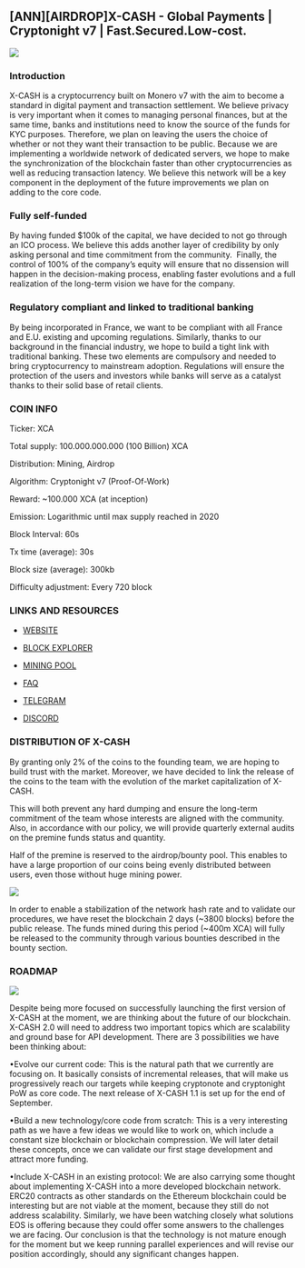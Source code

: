 ## [ANN][AIRDROP]X-CASH - Global Payments | Cryptonight v7 | Fast.Secured.Low-cost. 

![](https://i.imgur.com/zpylEiI.png)

### Introduction
X-CASH is a cryptocurrency built on Monero v7 with the aim to become a standard in digital payment and transaction settlement. We believe privacy is very important when it comes to managing personal finances, but at the same time, banks and institutions need to know the source of the funds for KYC purposes. Therefore, we plan on leaving the users the choice of whether or not they want their transaction to be public. 
Because we are implementing a worldwide network of dedicated servers, we hope to make the synchronization of the blockchain faster than other cryptocurrencies as well as reducing transaction latency. We believe this network will be a key component in the deployment of the future improvements we plan on adding to the core code. 


### Fully self-funded

By having funded $100k of the capital, we have decided to not go through an ICO process. We believe this adds another layer of credibility by only asking personal and time commitment from the community.  Finally, the control of 100% of the company’s equity will ensure that no dissension will happen in the decision-making process, enabling faster evolutions and a full realization of the long-term vision we have for the company.

### Regulatory compliant and linked to traditional banking

By being incorporated in France, we want to be compliant with all France and E.U. existing and upcoming regulations. Similarly, thanks to our background in the financial industry, we hope to build a tight link with traditional banking. These two elements are compulsory and needed to bring cryptocurrency to mainstream adoption. Regulations will ensure the protection of the users and investors while banks will serve as a catalyst thanks to their solid base of retail clients.


### COIN INFO



Ticker:
 XCA 

Total supply: 
 100.000.000.000 (100 Billion) XCA 

Distribution: 
 Mining, Airdrop 

Algorithm: 
 Cryptonight v7 (Proof-Of-Work) 

Reward: 
 ~100.000 XCA (at inception) 

Emission: 
 Logarithmic until max supply reached in 2020 

Block Interval: 
 60s 

Tx time (average): 
 30s 

Block size (average): 
 300kb  

Difficulty adjustment: 
 Every 720 block 


### LINKS AND RESOURCES

- [WEBSITE](https://x-cash.org/) 

- [BLOCK EXPLORER](https://explorer.x-cash.org/)

- [MINING POOL](http://minexcash.com/)

- [FAQ](https://x-cash.org/#FAQ)

- [TELEGRAM](http://t.me/xcashglobal)

- [DISCORD](https://discord.gg/4CAahnd)


### DISTRIBUTION OF X-CASH

By granting only 2% of the coins to the founding team, we are hoping to build trust with the market. 
Moreover, we have decided to link the release of the coins to the team with the evolution of the market capitalization of X-CASH.

This will both prevent any hard dumping and ensure the long-term commitment of the team whose interests are aligned with the community. Also, in accordance with our policy, we will provide quarterly external audits on the premine funds status and quantity.

Half of the premine is reserved to the airdrop/bounty pool. This enables to have a large proportion of our coins being evenly distributed between users, even those without huge mining power.

![](https://i.imgur.com/1UiHo91.png)

In order to enable a stabilization of the network hash rate and to validate our procedures, we have reset the blockchain 2 days (~3800 blocks) before the public release. The funds mined during this period (~400m XCA) will fully be released to the community through various bounties described in the bounty section.

### ROADMAP

![](https://i.imgur.com/uYaD7aF.png)



Despite being more focused on successfully launching the first version of X-CASH at the moment, we are thinking about the future of our blockchain. X-CASH 2.0 will need to address two important topics which are scalability and ground base for API development. There are 3 possibilities we have been thinking about:

•Evolve our current code: This is the natural path that we currently are focusing on. It basically consists of incremental releases, that will make us progressively reach our targets while keeping cryptonote and cryptonight PoW as core code. The next release of X-CASH 1.1 is set up for the end of September.
 
•Build a new technology/core code from scratch: This is a very interesting path as we have a few ideas we would like to work on, which include a constant size blockchain or blockchain compression. We will later detail these concepts, once we can validate our first stage development and attract more funding.
 
•Include X-CASH in an existing protocol: We are also carrying some thought about implementing X-CASH into a more developed blockchain network. ERC20 contracts as other standards on the Ethereum blockchain could be interesting but are not viable at the moment, because they still do not address scalability. Similarly, we have been watching closely what solutions EOS is offering because they could offer some answers to the challenges we are facing. 
Our conclusion is that the technology is not mature enough for the moment but we keep running parallel experiences and will revise our position accordingly, should any significant changes happen.
